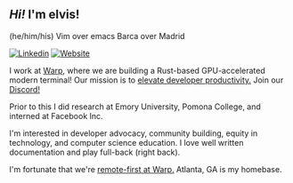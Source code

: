 ## <em>Hi!</em> I'm elvis!

(he/him/his)
Vim over emacs
Barca over Madrid

[![Linkedin](https://img.shields.io/badge/-Linkedin-blue?style=flat-square&logo=Linkedin&logoColor=white&link=https://www.linkedin.com/in/elviskahoro/)](https://www.linkedin.com/in/elviskahoro/) 
[![Website](https://img.shields.io/badge/-Website-critical?style=flat-square&logo=AddThis&logoColor=white&link=https://elvis.ai/)](https://elvis.ai/) 

I work at [Warp](https://warp.dev/), where we are building a Rust-based GPU-accelerated modern terminal!
Our mission is to [elevate developer productivity.](https://github.com/warpdotdev/Warp/discussions?discussions_q=label%3ARoadmap+sort%3Atop)
Join our [Discord!](https://discord.gg/warpdotdev)

Prior to this I did research at Emory University, Pomona College, and interned at Facebook Inc.

I'm interested in developer advocacy, community building, equity in technology, and computer science education.
I love well written documentation and play full-back (right back).

I'm fortunate that we're [remote-first at Warp.](https://www.warp.dev/hiring)
Atlanta, GA is my homebase.

